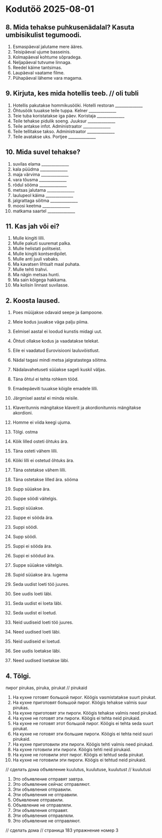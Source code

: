 # Kodutöö 2025-08-01



## 8. Mida tehakse puhkusenädalal? Kasuta umbisikulist tegumoodi.

1. Esmaspäeval jalutame mere ääres.
2. Teisipäeval ujume basseinis.
3. Kolmapäeval kohtume sõpradega.
4. Neljapäeval tutvume linnaga.
5. Reedel käime tantsimas.
6. Laupäeval vaatame filme.
7. Pühapäeval läheme vara magama.


## 9. Kirjuta, kes mida hotellis teeb. // oli tubli

1. Hotellis pakutakse hommikusööki.
Hotelli restoran ______________
2. Õhtusöök tuuakse teile tuppa.
Kelner ______________
3. Teie tuba koristatakse iga päev.
Koristaja ______________
4. Teile tehakse pidulik soeng.
Juuksur ______________
5. Teile antakse infot.
Administraator ______________
6. Teile tellitakse takso.
Administraator ______________
7. Teile avatakse uks.
Portjee ______________


## 10. Mida suvel tehakse?

1. suvilas elama ______________
2. kala püüdma ______________
3. maja värvima ______________
4. vara tõusma ______________
5. rõdul sööma ______________
6. metsas jalutama ______________
7. laulupeol käima ______________
8. jalgrattaga sõitma ______________
9. moosi keetma ______________
10. matkama saartel ______________


## 11. Kas jah või ei?

1. Mulle kingiti lilli.
2. Mulle pakuti suuremat palka.
3. Mulle helistati politseist.
4. Mulle kingiti kontserdipilet.
5. Mulle anti juuli vabaks.
6. Ma kavatsen lihtsalt maal puhata.
7. Mulle tehti trahvi.
8. Ma nägin metsas hunti.
9. Ma sain kõigega hakkama.
10. Ma kolisin linnast suvilasse.


## 2. Koosta laused.

1. Poes müüjakse odavaid seepe ja šampoone.
2. Meie kodus juuakse väga palju piima.
3. Eelmisel aastal ei loodud kunstis midagi uut.
4. Õhtuti ollakse kodus ja vaadatakse telekat.
5. Eile ei vaadatud Eurovisiooni lauluvõistlust.
6. Nädal tagasi mindi metsa jalgratastega sõitma.
7. Nädalavahetuseti süüakse sageli kuskil väljas.
8. Täna õhtul ei tehta rohkem tööd.
9. Emadepäeviti tuuakse kõigile emadele lilli.
10. Järgmisel aastal ei minda reisile.
11. Klaveritunnis mängitakse klaverit ja akordionitunnis mängitakse akordioni.
12. Homme ei viida keegi ujuma.


3. Tõlgi.
ostma
1. Kõik lilled osteti õhtuks ära.
2. Täna osteti vähem lilli.
3. Kõiki lilli ei ostetud õhtuks ära.
4. Täna ostetakse vähem lilli.
5. Täna ostetakse lilled ära.
sööma
1. Supp süüakse ära.
2. Suppe söödi väitelgis.
3. Suppi süüakse.
4. Suppe ei sööda ära.
5. Suppi söödi.
6. Supp söödi.
7. Suppi ei sööda ära.
8. Suppi ei söödud ära.
9. Suppe süüakse väitelgis.
10. Supid süüakse ära.
lugema
1. Seda uudist loeti töö juures.
2. See uudis loeti läbi.
3. Seda uudist ei loeta läbi.
4. Seda uudist ei loetud.
5. Neid uudiseid loeti töö juures.
6. Need uudised loeti läbi.
7. Neid uudiseid ei loetud.
8. See uudis loetakse läbi.
9. Need uudised loetakse läbi.


## 4. Tõlgi.
пирог pirukas, piruka, pirukat // pirukaid
1. На кухне готовят большой пирог. Köögis vasmistatakse suurt pirukat.
2. На кухне приготовят большой пирог. Köögis tehakse valmis suur pirukas.
3. На кухне приготовят эти пироги. Köögis tehakse valmis need pirukad.
4. На кухне не готовят эти пироги. Köögis ei tehta neid pirukaid.
5. На кухне не готовят этот большой пирог. Köögis ei tehta seda suurt pirukat.
6. На кухне не готовят эти большие пироги. Köögis ei tehta neid suuri pirukaid.
7. На кухне приготовили эти пироги. Köögis tehti valmis need pirukad.
8. На кухне готовили эти пироги. Köögis tehti neid pirukaid.
9. На кухне не готовили этот пирог. Köögis ei tehtud seda pirukat.
10. На кухне не готовили эти пироги. Köögis ei tehtud neid pirukaid.

// сделать дома
объявление kuulutus, kuulutuse, kuulutust // kuulutusi
1. Это объявление отправят завтра.
2. Это объявление сейчас отправляют.
3. Эти объявления отправили.
4. Эти объявления не отправили.
5. Объявление отправили.
6. Объявление не отправляли.
7. Эти объявления отправят.
8. Эти объявления отправляли.
9. Это объявление не отправляют.

// сделать дома
// страница 183 упражнение номер 3

